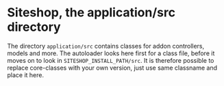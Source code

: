 Siteshop, the application/src directory
=========================

The directory `application/src` contains classes for addon controllers, models and more. The autoloader 
looks here first for a class file, before it moves on to look in `SITESHOP_INSTALL_PATH/src`. It is 
therefore possible to replace core-classes with your own version, just use same classname and 
place it here.
